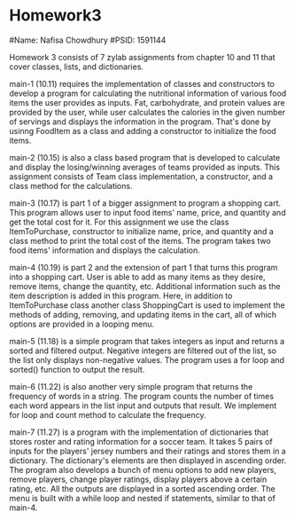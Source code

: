 # Homework3
#Name: Nafisa Chowdhury
#PSID: 1591144

Homework 3 consists of 7 zylab assignments from chapter 10 and 11 that cover classes, lists, and dictionaries. 

main-1 (10.11) requires the implementation of classes and constructors to develop a program for calculating the nutritional information of various food items the user provides as inputs. Fat, carbohydrate, and protein values are provided by the user, while user calculates the calories in the given number of servings and displays the information in the program. That's done by usinng FoodItem as a class and adding a constructor to initialize the food items. 

main-2 (10.15) is also a class based program that is developed to calculate and display the losing/winning averages of teams provided as inputs. This assignment consists of Team class implementation, a constructor, and a class method for the calculations.

main-3 (10.17) is part 1 of a bigger assignment to program a shopping cart. This program allows user to input food items' name, price, and quantity and get the total cost for it. For this assignment we use the class ItemToPurchase, constructor to initialize name, price, and quantity and a class method to print the total cost of the items. The program takes two food items' information and displays the calculation.

main-4 (10.19) is part 2 and the extension of part 1 that turns this program into a shopping cart. User is able to add as many items as they desire, remove items, change the quantity, etc. Additional information such as the item description is added in this program. Here, in addition to ItemToPurchase class another class ShoppingCart is used to implement the methods of adding, removing, and updating items in the cart, all of which options are provided in a looping menu. 

main-5 (11.18) is a simple program that takes integers as input and returns a sorted and filtered output. Negative integers are filtered out of the list, so the list only displays non-negative values. The program uses a for loop and sorted() function to output the result.

main-6 (11.22) is also another very simple program that returns the frequency of words in a string. The program counts the number of times each word appears in the list input and outputs that result. We implement for loop and count method to calculate the frequency.

main-7 (11.27) is a program with the implementation of dictionaries that stores roster and rating information for a soccer team. It takes 5 pairs of inputs for the players' jersey numbers and their ratings and stores them in a dictionary. The dictionary's elements are then displayed in ascending order. The program also develops a bunch of menu options to add new players, remove players, change player ratings, display players above a certain rating, etc. All the outputs are displayed in a sorted ascending order. The menu is built with a while loop and nested if statements, similar to that of main-4.
